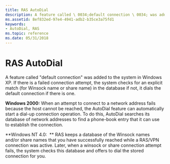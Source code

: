 ```yaml
---
title: RAS AutoDial
description: A feature called \ 0034;default connection \ 0034; was added to the system in Windows XP.
ms.assetid: 8ef832ed-97e4-4941-adb2-b35ce3a75fd1
keywords:
- AutoDial, RAS
ms.topic: reference
ms.date: 05/31/2018
---
```


# RAS AutoDial

A feature called "default connection" was added to the system in Windows XP. If there is a failed connection attempt, the system checks for an explicit match (for Winsock name or share name) in the database if not, it dials the default connection if there is one.

**Windows 2000:** When an attempt to connect to a network address fails because the host cannot be reached, the AutoDial feature can automatically start a dial-up connection operation. To do this, AutoDial searches its database of network addresses to find a phone-book entry that it can use to establish the connection.

**Windows NT 4.0:  ** RAS keeps a database of the Winsock names and/or share names that you have successfully reached while a RAS/VPN connection was active. Later, when a winsock or share connection attempt fails, the system checks this database and offers to dial the stored connection for you.

 

 




